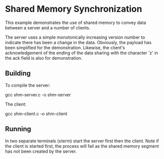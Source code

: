 # Shared Memory Synchronization

This example demonstrates the use of shared memory to convey data between
a server and a number of clients.

The server uses a simple monotonically increasing version number to indicate
there has been a change in the data. Obviously, the payload has been simplified
for the demonstration. Likewise, the client's acknowledgement of the ending of
the data sharing with the character 'z' in the ack field is also for
demonstration.

## Building

 To compile the server:

 gcc shm-server.c -o shm-server

 The client:

 gcc shm-client.c -o shm-client


## Running

 In two separate terminals (xterm) start the server first then the client. Note
 if the client is started first, the process will fail as the shared memory
 segment has not been created by the server.
